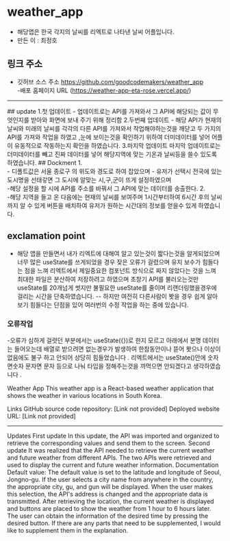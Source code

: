 # weather_app
- 해당앱은 한국 각지의 날씨를 리엑트로 나타낸 날씨 어플입니다.
- 만든 이 : 최정호 
## 링크 주소 
- 깃허브 소스 주소
https://github.com/goodcodemakers/weather_app <br>
-배포 홈페이지 URL 
(https://weather-app-eta-rose.vercel.app/)<br>
<hr>
## update
1.첫 업데이트
- 업데이트로는 API를 가져와서 그 API에 해당되는 값이 무엇인지를 받아와 화면에 보내 주기 위해 정리함
2.두번째 업데이트 
- 해당 API가 현재의 날씨와 미래의 날씨를 각각의 다른 API를 가져와서 작업해야하는것을 깨닫고 
두 가지의 API를 가져와 작업을 하였고 ,눈에 보이는것을 확인하기 위하여 더미데이터를 넣어 어플이 유동적으로 작동하는지 확인을 하였습니다.
3.마지막 업데이트
마지막 업데이트로는 더미데이터를 빼고 진짜 데이터를 넣어 해당지역에 맞는 기온과 날씨등을 쓸수 있도록 하였습니다.
## Dockment
1.<br>
- 디폴트값은 서울 종로구 의 위도와 경도로 하여 잡았으며
- 유저가 선택시 전국에 있는 도시명을 선태갛면 그 도시에 알맞는 시,구,군이 뜨게 설정하였으며 <br>
-해당 설정을 할 시에 API를 주소를 바꿔서 그 API에 맞는 데이터를 송출한다.
2. <br>
-해당 지역을 들고 온 다음에는 현재의 날씨를 보여주며 1시간부터하여 6시간 후의 날씨까지 알 수 있게 버튼을 배치하여 유저가 원하는 시간대의 정보를 얻을수 있게 하였습니다.

## exclamation point
- 해당 앱을 만들면서 내가 리엑트에 대해여 알고 있는것이 짧다는것을 알게되었으며 너무 많은 useState를 쓰게되었을 경우 잦은 오류가 걸렸으며 유지 보수가 힘들다는 점을 느껴 리엑트에서 제일중요한 컴포넌트 방식으로 짜지 않았다는 것을 느껴 최대한 파일은 분산하여 저장하려고 하였으며 초창기 API를 불러오는것만 useState를 20개넘게 썻지만 불필요한 useState를 줄이며 리랜더링했을경우에 걸리는 시간을 단축하였습니다.
-- 하지만 여전히 다른사람이 봣을 경우 쉽게 알아보기 힘들다는 단점을 있어 여러번의 수정 작업을 하는 중에 있습니다.

### 오류작업
-오류가 심하게 걸렷던 부분에서는 useState({})로 한지 모르고 아래에서 분명 데이터는 들어오는데 배열로 받으려면 없는경우가 발생하여 한참동안이나 뜯어 봣으나 이상이없음에도 불구 하고 안되어 상당히 힘들었습니다 . 리엑트에서는 useState()안에 숫자면숫자 문자면 문자 등으로 나눠 타입을 정해주는것을 까먹으면 안되겠다고 생각하였습니다 .

Weather App
This weather app is a React-based weather application that shows the weather in various locations in South Korea.

Links
GitHub source code repository: [Link not provided]
Deployed website URL: [Link not provided]
<hr>
Updates
First update
In this update, the API was imported and organized to retrieve the corresponding values and send them to the screen.
Second update
It was realized that the API needed to retrieve the current weather and future weather from different APIs. The two APIs were retrieved and used to display the current and future weather information.
Documentation
Default value:
The default value is set to the latitude and longitude of Seoul, Jongno-gu.
If the user selects a city name from anywhere in the country, the appropriate city, gu, and gun will be displayed.
When the user makes this selection, the API's address is changed and the appropriate data is transmitted.
After retrieving the location, the current weather is displayed and buttons are placed to show the weather from 1 hour to 6 hours later. The user can obtain the information of the desired time by pressing the desired button. If there are any parts that need to be supplemented, I would like to supplement them in the explanation.
